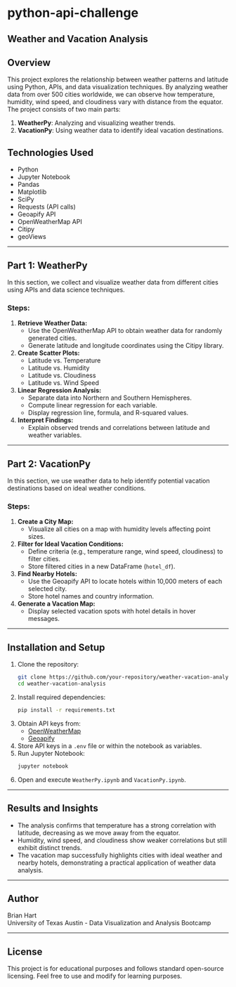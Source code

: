 # python-api-challenge

## Weather and Vacation Analysis

## Overview
This project explores the relationship between weather patterns and latitude using Python, APIs, and data visualization techniques. By analyzing weather data from over 500 cities worldwide, we can observe how temperature, humidity, wind speed, and cloudiness vary with distance from the equator. The project consists of two main parts:

1. **WeatherPy**: Analyzing and visualizing weather trends.
2. **VacationPy**: Using weather data to identify ideal vacation destinations.

## Technologies Used
- Python
- Jupyter Notebook
- Pandas
- Matplotlib
- SciPy
- Requests (API calls)
- Geoapify API
- OpenWeatherMap API
- Citipy
- geoViews

---

## Part 1: WeatherPy
In this section, we collect and visualize weather data from different cities using APIs and data science techniques.

### Steps:
1. **Retrieve Weather Data:**
   - Use the OpenWeatherMap API to obtain weather data for randomly generated cities.
   - Generate latitude and longitude coordinates using the Citipy library.
2. **Create Scatter Plots:**
   - Latitude vs. Temperature
   - Latitude vs. Humidity
   - Latitude vs. Cloudiness
   - Latitude vs. Wind Speed
3. **Linear Regression Analysis:**
   - Separate data into Northern and Southern Hemispheres.
   - Compute linear regression for each variable.
   - Display regression line, formula, and R-squared values.
4. **Interpret Findings:**
   - Explain observed trends and correlations between latitude and weather variables.

---

## Part 2: VacationPy
In this section, we use weather data to help identify potential vacation destinations based on ideal weather conditions.

### Steps:
1. **Create a City Map:**
   - Visualize all cities on a map with humidity levels affecting point sizes.
2. **Filter for Ideal Vacation Conditions:**
   - Define criteria (e.g., temperature range, wind speed, cloudiness) to filter cities.
   - Store filtered cities in a new DataFrame (`hotel_df`).
3. **Find Nearby Hotels:**
   - Use the Geoapify API to locate hotels within 10,000 meters of each selected city.
   - Store hotel names and country information.
4. **Generate a Vacation Map:**
   - Display selected vacation spots with hotel details in hover messages.

---

## Installation and Setup
1. Clone the repository:
   ```bash
   git clone https://github.com/your-repository/weather-vacation-analysis.git
   cd weather-vacation-analysis
   ```
2. Install required dependencies:
   ```bash
   pip install -r requirements.txt
   ```
3. Obtain API keys from:
   - [OpenWeatherMap](https://openweathermap.org/api)
   - [Geoapify](https://www.geoapify.com/)
4. Store API keys in a `.env` file or within the notebook as variables.
5. Run Jupyter Notebook:
   ```bash
   jupyter notebook
   ```
6. Open and execute `WeatherPy.ipynb` and `VacationPy.ipynb`.

---

## Results and Insights
- The analysis confirms that temperature has a strong correlation with latitude, decreasing as we move away from the equator.
- Humidity, wind speed, and cloudiness show weaker correlations but still exhibit distinct trends.
- The vacation map successfully highlights cities with ideal weather and nearby hotels, demonstrating a practical application of weather data analysis.

---

## Author
Brian Hart  
University of Texas Austin - Data Visualization and Analysis Bootcamp  

---

## License
This project is for educational purposes and follows standard open-source licensing. Feel free to use and modify for learning purposes.
